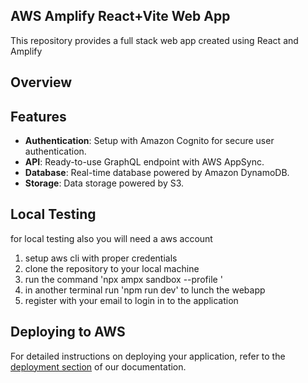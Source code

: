 ## AWS Amplify React+Vite Web App

This repository provides a full stack web app created using React and Amplify

## Overview



## Features

- **Authentication**: Setup with Amazon Cognito for secure user authentication.
- **API**: Ready-to-use GraphQL endpoint with AWS AppSync.
- **Database**: Real-time database powered by Amazon DynamoDB.
- **Storage**: Data storage powered by S3.


## Local Testing

for local testing also you will need a aws account

1) setup aws cli with proper credentials
2) clone the repository to your local machine
3) run the command 'npx ampx sandbox --profile <your aws cli profile>'
3) in another terminal run 'npm run dev' to lunch the webapp
4) register with your email to login in to the application
## Deploying to AWS

For detailed instructions on deploying your application, refer to the [deployment section](https://docs.amplify.aws/react/start/quickstart/#deploy-a-fullstack-app-to-aws) of our documentation.
